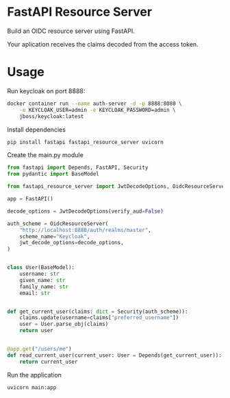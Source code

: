 # FastAPI Resource Server

Build an OIDC resource server using FastAPI.

Your aplication receives the claims decoded from the access token.

# Usage

Run keycloak on port 8888:

```sh
docker container run --name auth-server -d -p 8888:8080 \
    -e KEYCLOAK_USER=admin -e KEYCLOAK_PASSWORD=admin \
    jboss/keycloak:latest
```

Install dependencies

```sh
pip install fastapi fastapi_resource_server uvicorn
```

Create the main.py module

```python
from fastapi import Depends, FastAPI, Security
from pydantic import BaseModel

from fastapi_resource_server import JwtDecodeOptions, OidcResourceServer

app = FastAPI()

decode_options = JwtDecodeOptions(verify_aud=False)

auth_scheme = OidcResourceServer(
    "http://localhost:8888/auth/realms/master",
    scheme_name="Keycloak",
    jwt_decode_options=decode_options,
)


class User(BaseModel):
    username: str
    given_name: str
    family_name: str
    email: str


def get_current_user(claims: dict = Security(auth_scheme)):
    claims.update(username=claims["preferred_username"])
    user = User.parse_obj(claims)
    return user


@app.get("/users/me")
def read_current_user(current_user: User = Depends(get_current_user)):
    return current_user
```

Run the application

```sh
uvicorn main:app
```

